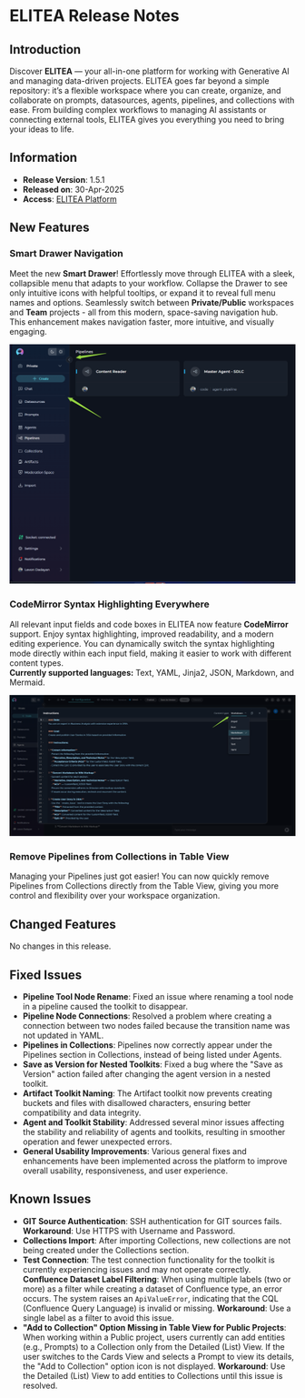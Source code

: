 # ELITEA Release Notes

## Introduction

Discover **ELITEA** — your all-in-one platform for working with Generative AI and managing data-driven projects. ELITEA goes far beyond a simple repository: it’s a flexible workspace where you can create, organize, and collaborate on prompts, datasources, agents, pipelines, and collections with ease. From building complex workflows to managing AI assistants or connecting external tools, ELITEA gives you everything you need to bring your ideas to life.

## Information

* **Release Version**: 1.5.1
* **Released on**: 30-Apr-2025
* **Access**: [ELITEA Platform](https://nexus.elitea.ai)

## New Features

### Smart Drawer Navigation

Meet the new **Smart Drawer**! Effortlessly move through ELITEA with a sleek, collapsible menu that adapts to your workflow. Collapse the Drawer to see only intuitive icons with helpful tooltips, or expand it to reveal full menu names and options. Seamlessly switch between **Private/Public** workspaces and **Team** projects - all from this modern, space-saving navigation hub.  
This enhancement makes navigation faster, more intuitive, and visually engaging.

![RN-Smart_Drawer](../../img/release-notes/RN-Smart_Drawer.png)

### CodeMirror Syntax Highlighting Everywhere

All relevant input fields and code boxes in ELITEA now feature **CodeMirror** support. Enjoy syntax highlighting, improved readability, and a modern editing experience. You can dynamically switch the syntax highlighting mode directly within each input field, making it easier to work with different content types.  
**Currently supported languages:** Text, YAML, Jinja2, JSON, Markdown, and Mermaid.

![CodeMirror_Support](../../img/release-notes/RN-CodeMirror_Support.png)

### Remove Pipelines from Collections in Table View

Managing your Pipelines just got easier! You can now quickly remove Pipelines from Collections directly from the Table View, giving you more control and flexibility over your workspace organization.

## Changed Features

No changes in this release.

## Fixed Issues

* **Pipeline Tool Node Rename**: Fixed an issue where renaming a tool node in a pipeline caused the toolkit to disappear.
* **Pipeline Node Connections**: Resolved a problem where creating a connection between two nodes failed because the transition name was not updated in YAML.
* **Pipelines in Collections**: Pipelines now correctly appear under the Pipelines section in Collections, instead of being listed under Agents.
* **Save as Version for Nested Toolkits**: Fixed a bug where the "Save as Version" action failed after changing the agent version in a nested toolkit.
* **Artifact Toolkit Naming**: The Artifact toolkit now prevents creating buckets and files with disallowed characters, ensuring better compatibility and data integrity.
* **Agent and Toolkit Stability**: Addressed several minor issues affecting the stability and reliability of agents and toolkits, resulting in smoother operation and fewer unexpected errors.
* **General Usability Improvements**: Various general fixes and enhancements have been implemented across the platform to improve overall usability, responsiveness, and user experience.

## Known Issues

* **GIT Source Authentication**: SSH authentication for GIT sources fails. **Workaround**: Use HTTPS with Username and Password.
* **Collections Import**: After importing Collections, new collections are not being created under the Collections section.
* **Test Connection**: The test connection functionality for the toolkit is currently experiencing issues and may not operate correctly.
  **Confluence Dataset Label Filtering**: When using multiple labels (two or more) as a filter while creating a dataset of Confluence type, an error occurs. The system raises an `ApiValueError`, indicating that the CQL (Confluence Query Language) is invalid or missing. **Workaround**: Use a single label as a filter to avoid this issue.
* **"Add to Collection" Option Missing in Table View for Public Projects**: When working within a Public project, users currently can add entities (e.g., Prompts) to a Collection only from the Detailed (List) View. If the user switches to the Cards View and selects a Prompt to view its details, the "Add to Collection" option icon is not displayed. **Workaround**: Use the Detailed (List) View to add entities to Collections until this issue is resolved.